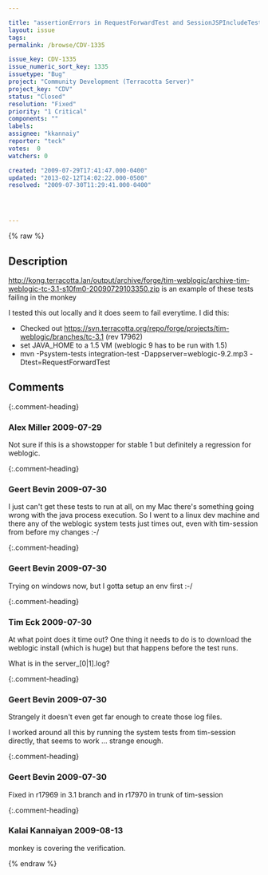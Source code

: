 ```yaml
---

title: "assertionErrors in RequestForwardTest and SessionJSPIncludeTest with weblogic"
layout: issue
tags: 
permalink: /browse/CDV-1335

issue_key: CDV-1335
issue_numeric_sort_key: 1335
issuetype: "Bug"
project: "Community Development (Terracotta Server)"
project_key: "CDV"
status: "Closed"
resolution: "Fixed"
priority: "1 Critical"
components: ""
labels: 
assignee: "kkannaiy"
reporter: "teck"
votes:  0
watchers: 0

created: "2009-07-29T17:41:47.000-0400"
updated: "2013-02-12T14:02:22.000-0500"
resolved: "2009-07-30T11:29:41.000-0400"




---
```


{% raw %}

## Description

<div markdown="1" class="description">

http://kong.terracotta.lan/output/archive/forge/tim-weblogic/archive-tim-weblogic-tc-3.1-s10fm0-20090729103350.zip is an example of these tests failing in the monkey

I tested this out locally and it does seem to fail everytime. I did this:

- Checked out https://svn.terracotta.org/repo/forge/projects/tim-weblogic/branches/tc-3.1 (rev 17962)
- set JAVA\_HOME to a 1.5 VM (weblogic 9 has to be run with 1.5)
- mvn -Psystem-tests integration-test -Dappserver=weblogic-9.2.mp3 -Dtest=RequestForwardTest



</div>

## Comments


{:.comment-heading}
### **Alex Miller** <span class="date">2009-07-29</span>

<div markdown="1" class="comment">

Not sure if this is a showstopper for stable 1 but definitely a regression for weblogic.

</div>


{:.comment-heading}
### **Geert Bevin** <span class="date">2009-07-30</span>

<div markdown="1" class="comment">

I just can't get these tests to run at all, on my Mac there's something going wrong with the java process execution. So I went to a linux dev machine and there any of the weblogic system tests just times out, even with tim-session from before my changes :-/

</div>


{:.comment-heading}
### **Geert Bevin** <span class="date">2009-07-30</span>

<div markdown="1" class="comment">

Trying on windows now, but I gotta setup an env first :-/

</div>


{:.comment-heading}
### **Tim Eck** <span class="date">2009-07-30</span>

<div markdown="1" class="comment">

At what point does it time out? One thing it needs to do is to download the weblogic install (which is huge) but that happens before the test runs.

What is in the server\_[0|1].log?
 

</div>


{:.comment-heading}
### **Geert Bevin** <span class="date">2009-07-30</span>

<div markdown="1" class="comment">

Strangely it doesn't even get far enough to create those log files.

I worked around all this by running the system tests from tim-session directly, that seems to work ... strange enough.

</div>


{:.comment-heading}
### **Geert Bevin** <span class="date">2009-07-30</span>

<div markdown="1" class="comment">

Fixed in r17969 in 3.1 branch
and in r17970 in trunk
of tim-session

</div>


{:.comment-heading}
### **Kalai Kannaiyan** <span class="date">2009-08-13</span>

<div markdown="1" class="comment">

monkey is covering the verification.

</div>



{% endraw %}
